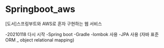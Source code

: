# Springboot_aws
[도서]스프링부트와 AWS로 혼자 구현하는 웹 서비스

-20210118 다시 시작 
-Spring boot
-Gradle
-lombok 사용 
-JPA 사용 (자바 표준 ORM _ object relational mapping) 
